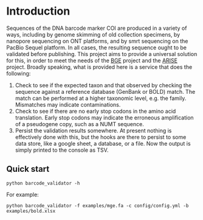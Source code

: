 Introduction
============

Sequences of the DNA barcode marker COI are produced in a variety of ways, including 
by genome skimming of old collection specimens, by nanopore sequencing on ONT platforms,
and by smrt sequencing on the PacBio Sequel platform. In all cases, the resulting 
sequence ought to be validated before publishing. This project aims to provide a 
universal solution for this, in order to meet the needs of the [BGE](https://biodiversitygenomics.eu/)
project and the [ARISE](https://www.arise-biodiversity.nl/) project. Broadly speaking,
what is provided here is a service that does the following:

1. Check to see if the expected taxon and that observed by checking the sequence against
   a reference database (GenBank or BOLD) match. The match can be performed at a higher
   taxonomic level, e.g. the family. Mismatches may indicate contaminations.
2. Check to see if there are no early stop codons in the amino acid translation. Early
   stop codons may indicate the erroneous amplification of a pseudogene copy, such as
   a NUMT sequence.
3. Persist the validation results somewhere. At present nothing is effectively done with
   this, but the hooks are there to persist to some data store, like a google sheet, a
   database, or a file. Now the output is simply printed to the console as TSV.

Quick start
-----------

```
python barcode_validator -h
```

For example:

```
python barcode_validator -f examples/mge.fa -c config/config.yml -b examples/bold.xlsx
```
